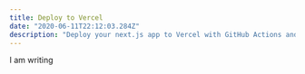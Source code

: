 ```yaml
---
title: Deploy to Vercel
date: "2020-06-11T22:12:03.284Z"
description: "Deploy your next.js app to Vercel with GitHub Actions and Free Tier Plan"
---
```


I am writing
